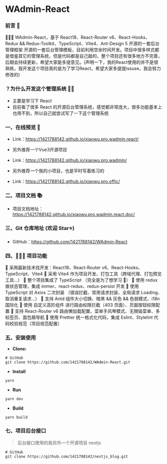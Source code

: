# WAdmin-React

### 前言 📖

🚀🚀🚀 WAdmin-React，基于 React18、React-Router v6、React-Hooks、Redux && Redux-Toolkit、TypeScript、Vite4、Ant-Design 5 开源的一套后台管理框架 开源的一套后台管理模板，目前利用空余时间开发。项目中很多样式都是借鉴其它的管理系统，但是代码都是自己敲的，整个项目还有很多地方不完善，后期会持续更新，希望大家能多提意见。(声明一下，我的React使用的并不是很熟练，我开发这个项目真的是为了学习React，希望大家多提提issuse，我会努力修改的)

### ？为什么开发这个管理系统 🤷‍♂️

- 主要是学习下 React
- 目前看了很多 React 的开源后台管理系统，感觉都非常庞大，很多功能基本上也用不到，所以自己就尝试写了一下这个管理系统

### 一、在线预览 👀

- Link：https://1421788142.github.io/xiaowu.pro.wadmin.react/

- 另外推荐一个Vue3开源项目
- Link：https://1421788142.github.io/xiaowu.pro.wadmin/

- 另外推荐一个我的小项目，也是平时写着练习的
- Link：https://1421788142.github.io/xiaowu.pro.offic/

### 二、项目文档 📚

- 项目文档地址：https://1421788142.github.io/xiaowu.pro.wadmin.react.doc/

### 三、Git 仓库地址 (欢迎 Star⭐)

- GitHub：https://github.com/1421788142/WAdmin-React

### 四、🔨🔨🔨 项目功能

🚀 采用最新技术找开发：React18、React-Router v6、React-Hooks、TypeScript、Vite4
🚀 采用 Vite4 作为项目开发、打包工具（跨域代理、打包预览工具…）
🚀 整个项目集成了 TypeScript （完全是为了想学习 🤣）
🚀 使用 redux 做状态管理，集成 immer、react-redux、redux-persist 开发
🚀 使用 TypeScript 对 Axios 二次封装 （错误拦截、常用请求封装、全局请求 Loading、取消重复请求…）
🚀 支持 Antd 组件大小切换、暗黑 && 灰色 && 色弱模式、i18n 国际化
🚀 使用 自定义高阶组件 进行路由权限拦截（403 页面）、页面按钮权限配置
🚀 支持 React-Router v6 路由懒加载配置、菜单手风琴模式、无限级菜单、多标签页、面包屑导航
🚀 使用 Prettier 统一格式化代码，集成 Eslint、Stylelint 代码校验规范（项目规范配置）

### 五、安装使用

- **Clone:**

```
# GitHub
git clone https://github.com/1421788142/WAdmin-React.git
```

- **Install**

```
yarn
```

- **Run**
```
yarn dev
```

- **Build**
```
yarn build
```

### 七、项目后台接口
> 后台接口使用的我另外一个开源项目 nestjs

```
# GitHub
git clone https://github.com/1421788142/nestjs_blog.git
```
